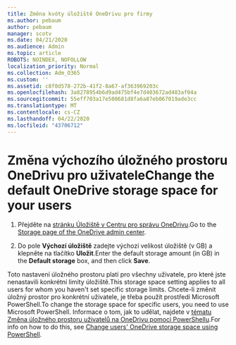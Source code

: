 ```yaml
---
title: Změna kvóty úložiště OneDrivu pro firmy
ms.author: pebaum
author: pebaum
manager: scotv
ms.date: 04/21/2020
ms.audience: Admin
ms.topic: article
ROBOTS: NOINDEX, NOFOLLOW
localization_priority: Normal
ms.collection: Adm_O365
ms.custom: ''
ms.assetid: c8f0d578-272b-41f2-8a67-af363969203c
ms.openlocfilehash: 3a8278954b6d9ad475bf4e7d403672ad483af04a
ms.sourcegitcommit: 55eff703a17e500681d8fa6a87eb067019ade3cc
ms.translationtype: MT
ms.contentlocale: cs-CZ
ms.lasthandoff: 04/22/2020
ms.locfileid: "43706712"
---
```

# <a name="change-the-default-onedrive-storage-space-for-your-users"></a><span data-ttu-id="1feea-102">Změna výchozího úložného prostoru OneDrivu pro uživatele</span><span class="sxs-lookup"><span data-stu-id="1feea-102">Change the default OneDrive storage space for your users</span></span>

1. <span data-ttu-id="1feea-103">Přejděte na [stránku Úložiště v Centru pro správu OneDrivu](https://admin.onedrive.com/?v=StorageSettings).</span><span class="sxs-lookup"><span data-stu-id="1feea-103">Go to the [Storage page of the OneDrive admin center](https://admin.onedrive.com/?v=StorageSettings).</span></span>
    
2. <span data-ttu-id="1feea-104">Do pole **Výchozí úložiště** zadejte výchozí velikost úložiště (v GB) a klepněte na tlačítko **Uložit**.</span><span class="sxs-lookup"><span data-stu-id="1feea-104">Enter the default storage amount (in GB) in the **Default storage** box, and then click **Save**.</span></span>
    
<span data-ttu-id="1feea-105">Toto nastavení úložného prostoru platí pro všechny uživatele, pro které jste nenastavili konkrétní limity úložiště.</span><span class="sxs-lookup"><span data-stu-id="1feea-105">This storage space setting applies to all users for whom you haven't set specific storage limits.</span></span> <span data-ttu-id="1feea-106">Chcete-li změnit úložný prostor pro konkrétní uživatele, je třeba použít prostředí Microsoft PowerShell.</span><span class="sxs-lookup"><span data-stu-id="1feea-106">To change the storage space for specific users, you need to use Microsoft PowerShell.</span></span> <span data-ttu-id="1feea-107">Informace o tom, jak to udělat, najdete v [tématu Změna úložného prostoru uživatelů na OneDrivu pomocí PowerShellu](https://go.microsoft.com/fwlink/?linkid=866402).</span><span class="sxs-lookup"><span data-stu-id="1feea-107">For info on how to do this, see [Change users' OneDrive storage space using PowerShell](https://go.microsoft.com/fwlink/?linkid=866402).</span></span>
  

